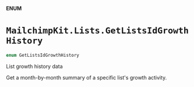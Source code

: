 **ENUM**

# `MailchimpKit.Lists.GetListsIdGrowthHistory`

```swift
enum GetListsIdGrowthHistory
```

List growth history data

Get a month-by-month summary of a specific list's growth activity.

